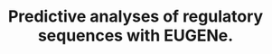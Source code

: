 ---
layout: ../../layouts/Publication.astro
title: Predictive analyses of regulatory sequences with EUGENe.
journal: Nature Computational Science
authors: Klie A; Laub D; Talwar JV; Stites H; Jores T; Solvason JJ; Farley EK; Carter H
year: 2023
page: 946-956
volume: 3
issue: 11
pmid: 38177592.0
pmcid: PMC10768637
doi: 10.1038/s43588-023-00544-w
landmark: False
carousel: False
featured: False
keywords: ["Workflow", "Genome", "Genomics", "Software"]
---